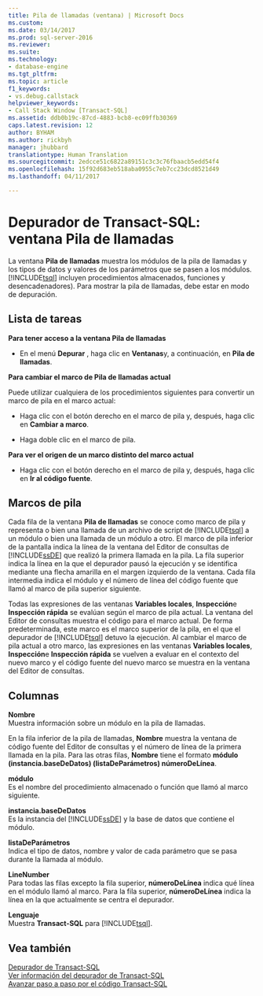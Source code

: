 ```yaml
---
title: Pila de llamadas (ventana) | Microsoft Docs
ms.custom: 
ms.date: 03/14/2017
ms.prod: sql-server-2016
ms.reviewer: 
ms.suite: 
ms.technology:
- database-engine
ms.tgt_pltfrm: 
ms.topic: article
f1_keywords:
- vs.debug.callstack
helpviewer_keywords:
- Call Stack Window [Transact-SQL]
ms.assetid: ddb0b19c-87cd-4883-bcb8-ec09ffb30369
caps.latest.revision: 12
author: BYHAM
ms.author: rickbyh
manager: jhubbard
translationtype: Human Translation
ms.sourcegitcommit: 2edcce51c6822a89151c3c3c76fbaacb5edd54f4
ms.openlocfilehash: 15f92d683eb518aba0955c7eb7cc23dcd8521d49
ms.lasthandoff: 04/11/2017

---
```

# <a name="transact-sql-debugger---call-stack-window"></a>Depurador de Transact-SQL: ventana Pila de llamadas
  La ventana **Pila de llamadas** muestra los módulos de la pila de llamadas y los tipos de datos y valores de los parámetros que se pasen a los módulos. [!INCLUDE[tsql](../../includes/tsql-md.md)] incluyen procedimientos almacenados, funciones y desencadenadores). Para mostrar la pila de llamadas, debe estar en modo de depuración.  
  
## <a name="task-list"></a>Lista de tareas  
 **Para tener acceso a la ventana Pila de llamadas**  
  
-   En el menú **Depurar** , haga clic en **Ventanas**y, a continuación, en **Pila de llamadas**.  
  
 **Para cambiar el marco de Pila de llamadas actual**  
  
 Puede utilizar cualquiera de los procedimientos siguientes para convertir un marco de pila en el marco actual:  
  
-   Haga clic con el botón derecho en el marco de pila y, después, haga clic en **Cambiar a marco**.  
  
-   Haga doble clic en el marco de pila.  
  
 **Para ver el origen de un marco distinto del marco actual**  
  
-   Haga clic con el botón derecho en el marco de pila y, después, haga clic en **Ir al código fuente**.  
  
## <a name="stack-frames"></a>Marcos de pila  
 Cada fila de la ventana **Pila de llamadas** se conoce como marco de pila y representa o bien una llamada de un archivo de script de [!INCLUDE[tsql](../../includes/tsql-md.md)] a un módulo o bien una llamada de un módulo a otro. El marco de pila inferior de la pantalla indica la línea de la ventana del Editor de consultas de [!INCLUDE[ssDE](../../includes/ssde-md.md)] que realizó la primera llamada en la pila. La fila superior indica la línea en la que el depurador pausó la ejecución y se identifica mediante una flecha amarilla en el margen izquierdo de la ventana. Cada fila intermedia indica el módulo y el número de línea del código fuente que llamó al marco de pila superior siguiente.  
  
 Todas las expresiones de las ventanas **Variables locales**, **Inspección**e **Inspección rápida** se evalúan según el marco de pila actual. La ventana del Editor de consultas muestra el código para el marco actual. De forma predeterminada, este marco es el marco superior de la pila, en el que el depurador de [!INCLUDE[tsql](../../includes/tsql-md.md)] detuvo la ejecución. Al cambiar el marco de pila actual a otro marco, las expresiones en las ventanas **Variables locales**, **Inspección**e **Inspección rápida** se vuelven a evaluar en el contexto del nuevo marco y el código fuente del nuevo marco se muestra en la ventana del Editor de consultas.  
  
## <a name="columns"></a>Columnas  
 **Nombre**  
 Muestra información sobre un módulo en la pila de llamadas.  
  
 En la fila inferior de la pila de llamadas, **Nombre** muestra la ventana de código fuente del Editor de consultas y el número de línea de la primera llamada en la pila. Para las otras filas, **Nombre** tiene el formato **módulo (instancia.baseDeDatos) (listaDeParámetros) númeroDeLínea**.  
  
 **módulo**  
 Es el nombre del procedimiento almacenado o función que llamó al marco siguiente.  
  
 **instancia.baseDeDatos**  
 Es la instancia del [!INCLUDE[ssDE](../../includes/ssde-md.md)] y la base de datos que contiene el módulo.  
  
 **listaDeParámetros**  
 Indica el tipo de datos, nombre y valor de cada parámetro que se pasa durante la llamada al módulo.  
  
 **LineNumber**  
 Para todas las filas excepto la fila superior, **númeroDeLínea** indica qué línea en el módulo llamó al marco. Para la fila superior, **númeroDeLínea** indica la línea en la que actualmente se centra el depurador.  
  
 **Lenguaje**  
 Muestra **Transact-SQL** para [!INCLUDE[tsql](../../includes/tsql-md.md)].  
  
## <a name="see-also"></a>Vea también  
 [Depurador de Transact-SQL](../../relational-databases/scripting/transact-sql-debugger.md)   
 [Ver información del depurador de Transact-SQL](../../relational-databases/scripting/transact-sql-debugger-information.md)   
 [Avanzar paso a paso por el código Transact-SQL](../../relational-databases/scripting/step-through-transact-sql-code.md)  
  
  
